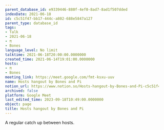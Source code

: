 ```yaml
---
parent_database_id: e9339446-880f-4ef0-8ad7-8ad1f507dded
indexDate: 2021-06-18
id: c5c51f47-bb17-444c-a802-688e5847a127
parent_type: database_id
tags:
- Talk
- 2021-06-18
- π
- Bones
language_level: No limit
talktime: 2021-06-18T20:00:00.0000000
created_time: 2021-06-14T19:01:00.0000000
hosts:
- π
- Bones
meeting_link: https://meet.google.com/fmt-ksxu-uuv
name: Hosts hangout by Bones and Pi
notion_url: https://www.notion.so/Hosts-hangout-by-Bones-and-Pi-c5c51f47bb17444ca802688e5847a127
archived: false
platform: Google Meet
last_edited_time: 2023-09-18T10:49:00.0000000
object: page
title: Hosts hangout by Bones and Pi
---
```


A regular catch up between hosts.


